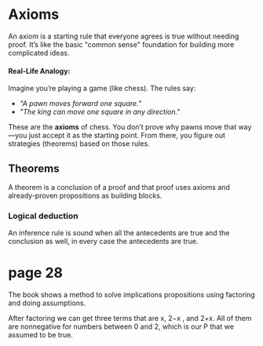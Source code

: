 # Axioms

An axiom is a starting rule that everyone agrees is true without needing proof. It’s like the basic "common sense" foundation for building more complicated ideas.

#### **Real-Life Analogy:**

Imagine you’re playing a game (like chess). The rules say:

- _"A pawn moves forward one square."_
- _"The king can move one square in any direction."_

These are the **axioms** of chess. You don’t prove why pawns move that way—you just accept it as the starting point. From there, you figure out strategies (theorems) based on those rules.

## Theorems

A theorem is a conclusion of a proof and that proof uses axioms and already-proven propositions as building blocks.

### Logical deduction

An inference rule is sound when all the antecedents are true and the conclusion as well, in every case the antecedents are true.

# page 28

The book shows a method to solve implications propositions using factoring and doing assumptions.

After factoring we can get three terms that are x, 2−x , and 2+x. All of them are nonnegative for numbers between 0 and 2, which is our P that we assumed to be true.
